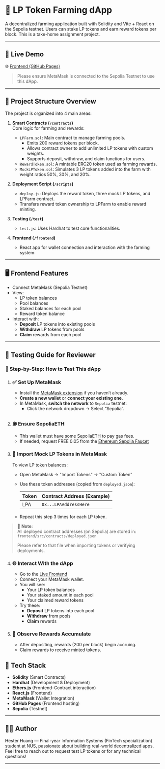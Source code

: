 # 🌾 LP Token Farming dApp

A decentralized farming application built with Solidity and Vite + React on the Sepolia testnet. Users can stake LP tokens and earn reward tokens per block. This is a take-home assignment project.

---

## 🚀 Live Demo

🌐 [Frontend (GitHub Pages)](https://imashuaige.github.io/lp-farm-dapp/)

> Please ensure MetaMask is connected to the Sepolia Testnet to use this dApp.

---
## 🧩 Project Structure Overview

The project is organized into 4 main areas:

1. **Smart Contracts (`/contracts`)**  
   Core logic for farming and rewards:
   - `LPFarm.sol`: Main contract to manage farming pools.  
     - Emits 200 reward tokens per block.  
     - Allows contract owner to add unlimited LP tokens with custom weights.  
     - Supports deposit, withdraw, and claim functions for users.
   - `RewardToken.sol`: A mintable ERC20 token used as farming rewards.
   - `MockLPToken.sol`: Simulates 3 LP tokens added into the farm with weight ratios 50%, 30%, and 20%.

2. **Deployment Script (`/scripts`)**  
   - `deploy.js`: Deploys the reward token, three mock LP tokens, and LPFarm contract.  
   - Transfers reward token ownership to LPFarm to enable reward minting.

3. **Testing (`/test`)**  
   - `test.js`: Uses Hardhat to test core functionalities.

4. **Frontend (`/frontend`)**  
   - React app for wallet connection and interaction with the farming system 

---
## 🖥️ Frontend Features

- Connect MetaMask (Sepolia Testnet)
- View:
  - LP token balances
  - Pool balances
  - Staked balances for each pool
  - Reward token balance
- Interact with:
  - **Deposit** LP tokens into existing pools
  - **Withdraw** LP tokens from pools
  - **Claim** rewards from each pool

---

## 🧪 Testing Guide for Reviewer

### 🔗 Step-by-Step: How to Test This dApp

1. ### ✅ **Set Up MetaMask**
   - Install the [MetaMask extension](https://metamask.io/) if you haven’t already.
   - **Create a new wallet** or **connect your existing one**.
   - In MetaMask, **switch the network** to `Sepolia` testnet:
     - Click the network dropdown → Select “Sepolia”.

2. ### ⛽ **Ensure SepoliaETH**
   - This wallet must have some SepoliaETH to pay gas fees.
   - If needed, request FREE 0.05 from the [Ethereum Sepolia Faucet](https://cloud.google.com/application/web3/faucet/ethereum/sepolia.)

3. ### 🧾 **Import Mock LP Tokens in MetaMask**
   To view LP token balances:

   - Open MetaMask → "Import Tokens" → "Custom Token"
   - Use these token addresses (copied from `deployed.json`):

     | Token | Contract Address (Example) |
     |-------|----------------------------|
     | LPA   | `0x...LPAAddressHere`      |
 

   - Repeat this step 3 times for each LP token.

> 📌 **Note:**  
> All deployed contract addresses (on Sepolia) are stored in:  
> `frontend/src/contracts/deployed.json`  
>  
> Please refer to that file when importing tokens or verifying deployments.

4. ### 🌐 **Interact With the dApp**
   - Go to the [Live Frontend](https://imashuaige.github.io/lp-farm-dapp/)
   - Connect your MetaMask wallet.
   - You will see:
     - Your LP token balances
     - Your staked amount in each pool
     - Your claimed reward tokens
   - Try these:
     - **Deposit** LP tokens into each pool
     - **Withdraw** from pools
     - **Claim** rewards

5. ### 🔄 **Observe Rewards Accumulate**
   - After depositing, rewards (200 per block) begin accruing.
   - Claim rewards to receive minted tokens.




## 💬 Tech Stack

- **Solidity** (Smart Contracts)
- **Hardhat** (Development & Deployment)
- **Ethers.js** (Frontend–Contract interaction)
- **React.js** (Frontend)
- **MetaMask** (Wallet Integration)
- **GitHub Pages** (Frontend hosting)
- **Sepolia** (Testnet)

---

## 👨‍💻 Author

Hester Huang — Final-year Information Systems (FinTech specialization) student at NUS, passionate about building real-world decentralized apps.
Feel free to reach out to request test LP tokens or for any technical questions!

---



